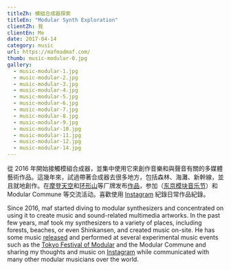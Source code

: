 ```yaml
---
titleZh: 模組合成器探索
titleEn: "Modular Synth Exploration"
clientZh: 我
clientEn: Me
date: 2017-04-14
category: music
url: https://mafmadmaf.com/
thumb: music-modular-0.jpg
gallery:
  - music-modular-1.jpg
  - music-modular-2.jpg
  - music-modular-3.jpg
  - music-modular-4.jpg
  - music-modular-5.jpg
  - music-modular-6.jpg
  - music-modular-7.jpg
  - music-modular-8.jpg
  - music-modular-9.jpg
  - music-modular-10.jpg
  - music-modular-11.jpg
  - music-modular-12.jpg
  - music-modular-14.jpg
---
```


從 2016 年開始接觸模組合成器，並集中使用它來創作音樂和與聲音有關的多媒體藝術作品。這幾年來，試過帶著合成器去很多地方，包括森林、海灘、新幹線，並且就地創作。在[摩登天空](https://y.qq.com/n/yqq/album/001CqCvJ3IOcAL.html)和[环形山](https://y.qq.com/n/yqq/album/001cRZsN0DopCy.html)等厂牌发布[作品](https://maf-works.com/work/crater-monde-1-music-release)，参加（[东京模块音乐节](https://tfom.info/tfom-2018)）和 Modular Commune 等交流活动。喜歡使用 [Instagram](https://www.instagram.com/mafmadmaf/) 紀錄日常作品紀錄。

<!-- lang -->

Since 2016, maf started diving to modular synthesizers and concentrated on using it to create music and sound-related multimedia artworks. In the past few years, maf took my synthesizers to a variety of places, including forests, beaches, or even Shinkansen, and created music on-site. He has some music [released](https://maf-works.com/work/crater-monde-1-music-release) and performed at several experimental music events such as the [Tokyo Festival of Modular](https://tfom.info/tfom-2018) and the Modular Commune and sharing my thoughts and music on [Instagram](https://www.instagram.com/mafmadmaf/) while communicated with many other modular musicians over the world.
